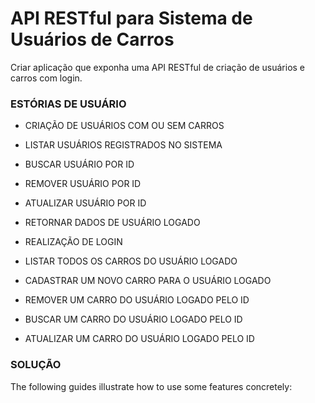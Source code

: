 # API RESTful para Sistema de Usuários de Carros

Criar aplicação que exponha uma API RESTful de criação de usuários e carros com login.

### ESTÓRIAS DE USUÁRIO
* CRIAÇÃO DE USUÁRIOS COM OU SEM CARROS
* LISTAR USUÁRIOS REGISTRADOS NO SISTEMA
* BUSCAR USUÁRIO POR ID
* REMOVER USUÁRIO POR ID
* ATUALIZAR USUÁRIO POR ID


* RETORNAR DADOS DE USUÁRIO LOGADO


* REALIZAÇÃO DE LOGIN
* LISTAR TODOS OS CARROS DO USUÁRIO LOGADO
* CADASTRAR UM NOVO CARRO PARA O USUÁRIO LOGADO
* REMOVER UM CARRO DO USUÁRIO LOGADO PELO ID
* BUSCAR UM CARRO DO USUÁRIO LOGADO PELO ID 
* ATUALIZAR UM CARRO DO USUÁRIO LOGADO PELO ID
### SOLUÇÃO
 The following guides illustrate how to use some features concretely:

